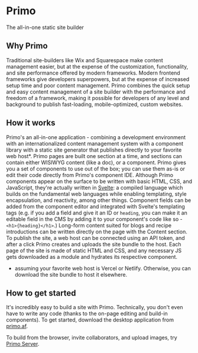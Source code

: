 # Primo

The all-in-one static site builder

## Why Primo
Traditional site-builders like Wix and Squarespace make content management easier, but at the expense of the customization, functionality, and site performance offered by modern frameworks. Modern frontend frameworks give developers superpowers, but at the expense of increased setup time and poor content management. Primo combines the quick setup and easy content management of a site builder with the performance and freedom of a framework, making it possible for developers of any level and background to publish fast-loading, mobile-optimized, custom websites. 

## How it works

Primo's an all-in-one application - combining a development environment with an internationalized content management system with a component library with a static site generator that publishes directly to your favorite web host*. Primo pages are built one section at a time, and sections can contain either WISIWYG content (like a doc), or a component. Primo gives you a set of components to use out of the box; you can use them as-is or edit their code directly from Primo's component IDE. Although Primo components appear on the surface to be written with basic HTML, CSS, and JavaScript, they're actually written in [Svelte](https://svelte.dev): a compiled language which builds on the fundamental web languages while enabling templating, style encapsulation, and reactivity, among other things. Component fields can be added from the component editor and integrated with Svelte's templating tags (e.g. if you add a field and give it an ID or `heading`, you can make it an editable field in the CMS by adding it to your component's code like so - `<h1>{heading}</h1>`.) Long-form content suited for blogs and recipe introductions can be written directly on the page with the Content section. To publish the site, a web host can be connected using an API token, and after a click Primo creates and uploads the site bundle to the host. Each page of the site is made of static HTML and CSS, and any necessary JS gets downloaded as a module and hydrates its respective component. 

* assuming your favorite web host is Vercel or Netlify. Otherwise, you can download the site bundle to host it elsewhere. 

## How to get started

It's incredibly easy to build a site with Primo. Technically, you don't even have to write any code (thanks to the on-page editing and build-in components). To get started, download the desktop application from [primo.af](https://primo.af).

To build from the browser, invite collaborators, and upload images, try [Primo Server](https://github.com/primo-af/primo/tree/master/server).
